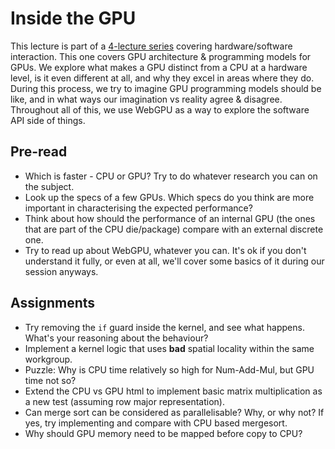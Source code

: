 # Inside the GPU
This lecture is part of a [4-lecture series](..) covering hardware/software interaction. This one covers GPU architecture & programming models for GPUs. We explore what makes a GPU distinct from a CPU at a hardware level, is it even different at all, and why they excel in areas where they do. During this process, we try to imagine GPU programming models should be like, and in what ways our imagination vs reality agree & disagree. Throughout all of this, we use WebGPU as a way to explore the software API side of things.

## Pre-read
* Which is faster - CPU or GPU? Try to do whatever research you can on the subject.
* Look up the specs of a few GPUs. Which specs do you think are more important in characterising the expected performance?
* Think about how should the performance of an internal GPU (the ones that are part of the CPU die/package) compare with an external discrete one.
* Try to read up about WebGPU, whatever you can. It's ok if you don't understand it fully, or even at all, we'll cover some basics of it during our session anyways.

## Assignments
* Try removing the `if` guard inside the kernel, and see what happens. What's your reasoning about the behaviour?
* Implement a kernel logic that uses __bad__ spatial locality within the same workgroup.
* Puzzle: Why is CPU time relatively so high for Num-Add-Mul, but GPU time not so?
* Extend the CPU vs GPU html to implement basic matrix multiplication as a new test (assuming row major representation).
* Can merge sort can be considered as parallelisable? Why, or why not? If yes, try implementing and compare with CPU based mergesort.
* Why should GPU memory need to be mapped before copy to CPU?
